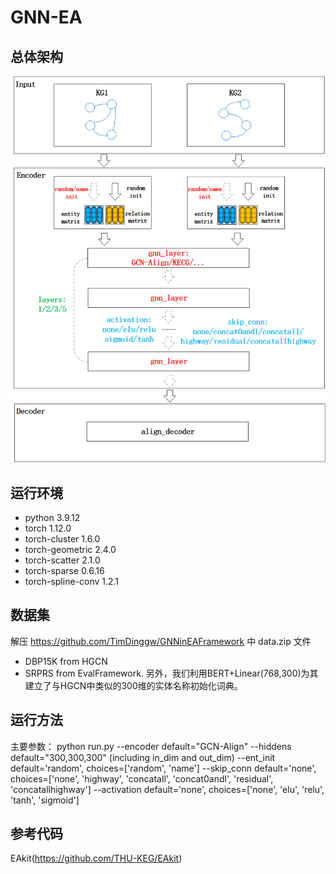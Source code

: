 # GNN-EA

## 总体架构

![image](https://github.com/TimDinggw/GNN-EA/blob/main/fig/framework.png)

## 运行环境

- python 3.9.12
- torch 1.12.0
- torch-cluster 1.6.0
- torch-geometric 2.4.0
- torch-scatter 2.1.0
- torch-sparse 0.6.16
- torch-spline-conv 1.2.1

## 数据集

解压 https://github.com/TimDinggw/GNNinEAFramework 中 data.zip 文件
- DBP15K from HGCN
- SRPRS from EvalFramework. 另外，我们利用BERT+Linear(768,300)为其建立了与HGCN中类似的300维的实体名称初始化词典。


## 运行方法

主要参数：
python run.py
--encoder default="GCN-Align"
--hiddens default="300,300,300" (including in_dim and out_dim)
--ent_init default='random', choices=['random', 'name']
--skip_conn default='none', choices=['none', 'highway', 'concatall', 'concat0andl', 'residual', 'concatallhighway']
--activation default='none', choices=['none', 'elu', 'relu', 'tanh', 'sigmoid']

## 参考代码

EAkit(https://github.com/THU-KEG/EAkit)